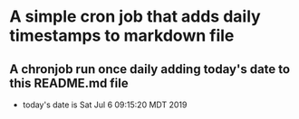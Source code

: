 A simple cron job that adds daily timestamps to markdown file
============================================================
## A chronjob run once daily adding today's date to this README.md file
* today's date is Sat Jul  6 09:15:20 MDT 2019
